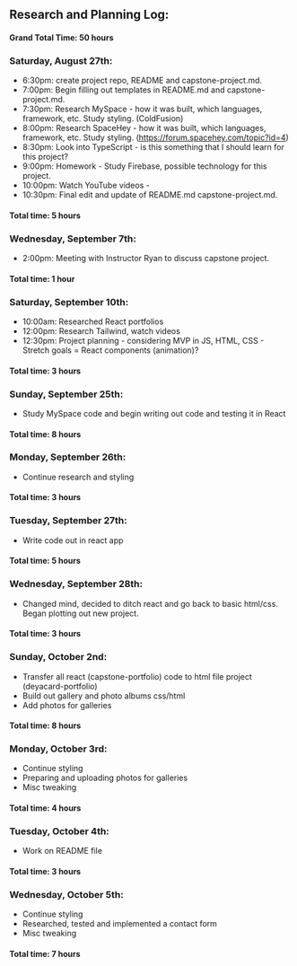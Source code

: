 ## Research and Planning Log:
#### Grand Total Time: 50 hours

### Saturday, August 27th: 
* 6:30pm: create project repo, README and capstone-project.md.
* 7:00pm: Begin filling out templates in README.md and capstone-project.md.
* 7:30pm: Research MySpace - how it was built, which languages, framework, etc. Study styling. (ColdFusion)
* 8:00pm: Research SpaceHey - how it was built, which languages, framework, etc. Study styling. (https://forum.spacehey.com/topic?id=4)
* 8:30pm: Look into TypeScript - is this something that I should learn for this project?
* 9:00pm: Homework - Study Firebase, possible technology for this project.
* 10:00pm: Watch YouTube videos - 
* 10:30pm: Final edit and update of README.md capstone-project.md.
#### Total time: 5 hours


### Wednesday, September 7th:
* 2:00pm: Meeting with Instructor Ryan to discuss capstone project.
#### Total time: 1 hour


### Saturday, September 10th:
* 10:00am: Researched React portfolios
* 12:00pm: Research Tailwind, watch videos
* 12:30pm: Project planning - considering MVP in JS, HTML, CSS - Stretch goals = React components (animation)?
#### Total time: 3 hours


### Sunday, September 25th:
* Study MySpace code and begin writing out code and testing it in React
#### Total time: 8 hours


### Monday, September 26th:
* Continue research and styling
#### Total time: 3 hours


### Tuesday, September 27th:
* Write code out in react app
#### Total time: 5 hours


### Wednesday, September 28th:
* Changed mind, decided to ditch react and go back to basic html/css. Began plotting out new project.
#### Total time: 3 hours


### Sunday, October 2nd:
* Transfer all react (capstone-portfolio) code to html file project (deyacard-portfolio) 
* Build out gallery and photo albums css/html
* Add photos for galleries
#### Total time: 8 hours


### Monday, October 3rd:
* Continue styling
* Preparing and uploading photos for galleries
* Misc tweaking
#### Total time: 4 hours


### Tuesday, October 4th:
* Work on README file
#### Total time: 3 hours


### Wednesday, October 5th:
* Continue styling
* Researched, tested and implemented a contact form
* Misc tweaking
#### Total time: 7 hours

